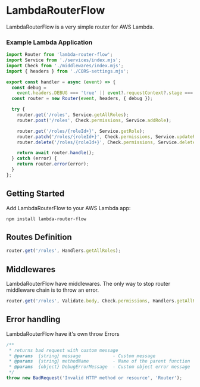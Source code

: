 # LambdaRouterFlow

LambdaRouterFlow is a very simple router for AWS Lambda.

### Example Lambda Application

```javascript
import Router from 'lambda-router-flow';
import Service from './services/index.mjs';
import Check from './middlewares/index.mjs';
import { headers } from './CORS-settings.mjs';

export const handler = async (event) => {
  const debug =
    event.headers.DEBUG === 'true' || event?.requestContext?.stage === 'dev';
  const router = new Router(event, headers, { debug });

  try {
    router.get('/roles', Service.getAllRoles);
    router.post('/roles', Check.permissions, Service.addRole);

    router.get('/roles/{roleId+}', Service.getRole);
    router.patch('/roles/{roleId+}', Check.permissions, Service.updateRole);
    router.delete('/roles/{roleId+}', Check.permissions, Service.deleteRole);

    return await router.handle();
  } catch (error) {
    return router.error(error);
  }
};
```

## Getting Started

Add LambdaRouterFlow to your AWS Lambda app:

```shell
npm install lambda-router-flow
```

## Routes Definition

```javascript
router.get('/roles', Handlers.getAllRoles);
```

## Middlewares

LambdaRouterFlow have middlewares.
The only way to stop router middleware chain is to throw an error.

```javascript
router.get('/roles', Validate.body, Check.permissions, Handlers.getAllRoles);
```

## Error handling

LambdaRouterFlow have it's own throw Errors

```javascript
/**
 * returns bad request with custom message
 * @params  {string} message            - Custom message
 * @params  {string} methodName         - Name of the parent function
 * @params  {object} DebugErrorMessage  - Custom object error message
 */
throw new BadRequest('Invalid HTTP method or resource', 'Router');
```
